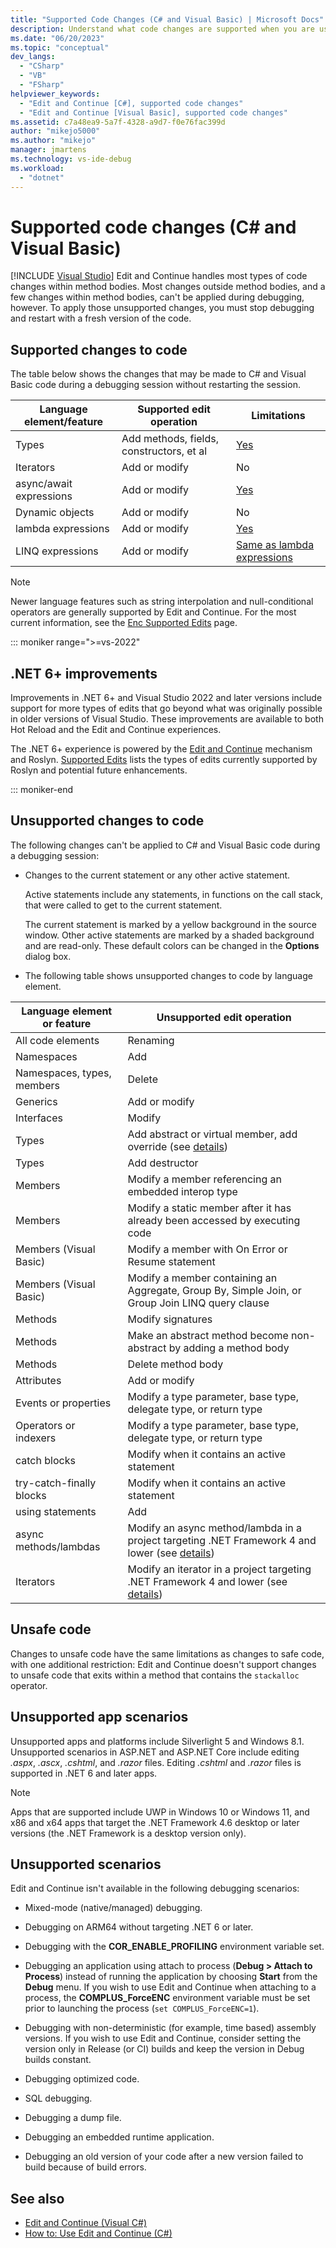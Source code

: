 ```yaml
---
title: "Supported Code Changes (C# and Visual Basic) | Microsoft Docs"
description: Understand what code changes are supported when you are using the Edit and Continue feature while debugging a C# or Visual Basic project in Visual Studio.
ms.date: "06/20/2023"
ms.topic: "conceptual"
dev_langs:
  - "CSharp"
  - "VB"
  - "FSharp"
helpviewer_keywords:
  - "Edit and Continue [C#], supported code changes"
  - "Edit and Continue [Visual Basic], supported code changes"
ms.assetid: c7a48ea9-5a7f-4328-a9d7-f0e76fac399d
author: "mikejo5000"
ms.author: "mikejo"
manager: jmartens
ms.technology: vs-ide-debug
ms.workload:
  - "dotnet"
---
```

# Supported code changes (C# and Visual Basic)

 [!INCLUDE [Visual Studio](~/includes/applies-to-version/vs-windows-only.md)]
Edit and Continue handles most types of code changes within method bodies. Most changes outside method bodies, and a few changes within method bodies, can't be applied during debugging, however. To apply those unsupported changes, you must stop debugging and restart with a fresh version of the code.

## Supported changes to code

The table below shows the changes that may be made to C# and Visual Basic code during a debugging session without restarting the session.

|Language element/feature|Supported edit operation|Limitations|
|-|-|-|
|Types|Add methods, fields, constructors, et al|[Yes](https://github.com/dotnet/roslyn/blob/master/docs/wiki/EnC-Supported-Edits.md)|
|Iterators|Add or modify|No|
|async/await expressions|Add or modify|[Yes](https://github.com/dotnet/roslyn/blob/master/docs/wiki/EnC-Supported-Edits.md)|
|Dynamic objects|Add or modify|No|
|lambda expressions|Add or modify|[Yes](https://github.com/dotnet/roslyn/blob/master/docs/wiki/EnC-Supported-Edits.md)|
|LINQ expressions|Add or modify|[Same as lambda expressions](https://github.com/dotnet/roslyn/blob/master/docs/wiki/EnC-Supported-Edits.md)|

> [!NOTE]
> Newer language features such as string interpolation and null-conditional operators are generally supported by Edit and Continue. For the most current information, see the [Enc Supported Edits](https://github.com/dotnet/roslyn/blob/master/docs/wiki/EnC-Supported-Edits.md) page.

::: moniker range=">=vs-2022"

## .NET 6+ improvements

Improvements in .NET 6+ and Visual Studio 2022 and later versions include support for more types of edits that go beyond what was originally possible in older versions of Visual Studio. These improvements are available to both Hot Reload and the Edit and Continue experiences.

The .NET 6+ experience is powered by the [Edit and Continue](../debugger/edit-and-continue-visual-csharp.md) mechanism and Roslyn. [Supported Edits](https://github.com/dotnet/roslyn/blob/main/docs/wiki/EnC-Supported-Edits.md) lists the types of edits currently supported by Roslyn and potential future enhancements.

::: moniker-end

## Unsupported changes to code

 The following changes can't be applied to C# and Visual Basic code during a debugging session:

- Changes to the current statement or any other active statement.

     Active statements include any statements, in functions on the call stack, that were called to get to the current statement.

     The current statement is marked by a yellow background in the source window. Other active statements are marked by a shaded background and are read-only. These default colors can be changed in the **Options** dialog box.

- The following table shows unsupported changes to code by language element.

|Language element or feature|Unsupported edit operation|
|-|-|
|All code elements|Renaming|
|Namespaces|Add|
|Namespaces, types, members|Delete|
|Generics|Add or modify|
|Interfaces|Modify|
|Types|Add abstract or virtual member, add override (see [details](https://github.com/dotnet/roslyn/blob/master/docs/wiki/EnC-Supported-Edits.md))|
|Types|Add destructor|
|Members|Modify a member referencing an embedded interop type|
|Members|Modify a static member after it has already been accessed by executing code|
|Members (Visual Basic)|Modify a member with On Error or Resume statement|
|Members (Visual Basic)|Modify a member containing an Aggregate, Group By, Simple Join, or Group Join LINQ query clause|
|Methods|Modify signatures|
|Methods|Make an abstract method become non-abstract by adding a method body|
|Methods|Delete method body|
|Attributes|Add or modify|
|Events or properties|Modify a type parameter, base type, delegate type, or return type |
|Operators or indexers|Modify a type parameter, base type, delegate type, or return type |
|catch blocks|Modify when it contains an active statement|
|try-catch-finally blocks|Modify when it contains an active statement|
|using statements|Add|
|async methods/lambdas|Modify an async method/lambda in a project targeting .NET Framework 4 and lower (see [details](https://github.com/dotnet/roslyn/blob/master/docs/wiki/EnC-Supported-Edits.md))|
|Iterators|Modify an iterator in a project targeting .NET Framework 4 and lower (see [details](https://github.com/dotnet/roslyn/blob/master/docs/wiki/EnC-Supported-Edits.md))|

## Unsafe code

 Changes to unsafe code have the same limitations as changes to safe code, with one additional restriction: Edit and Continue doesn't support changes to unsafe code that exits within a method that contains the `stackalloc` operator.

## Unsupported app scenarios

Unsupported apps and platforms include Silverlight 5 and Windows 8.1. Unsupported scenarios in ASP.NET and ASP.NET Core include editing *_.aspx_*, *_.ascx_*, *_.cshtml_*, and *_.razor_* files. Editing *_.cshtml_* and *_.razor_* files is supported in .NET 6 and later apps.

> [!NOTE]
> Apps that are supported include UWP in Windows 10 or Windows 11, and x86 and x64 apps that target the .NET Framework 4.6 desktop or later versions (the .NET Framework is a desktop version only).

## Unsupported scenarios

 Edit and Continue isn't available in the following debugging scenarios:

- Mixed-mode (native/managed) debugging.

- Debugging on ARM64 without targeting .NET 6 or later.

- Debugging with the **COR_ENABLE_PROFILING** environment variable set.

- Debugging an application using attach to process (**Debug > Attach to Process**) instead of running the application by choosing **Start** from the **Debug** menu. If you wish to use Edit and Continue when attaching to a process, the **COMPLUS_ForceENC** environment variable must be set prior to launching the process (`set COMPLUS_ForceENC=1`).

- Debugging with non-deterministic (for example, time based) assembly versions. If you wish to use Edit and Continue, consider setting the version only in Release (or CI) builds and keep the version in Debug builds constant.

- Debugging optimized code.

- SQL debugging.

- Debugging a dump file.

- Debugging an embedded runtime application.

- Debugging an old version of your code after a new version failed to build because of build errors.

## See also

- [Edit and Continue (Visual C#)](../debugger/edit-and-continue-visual-csharp.md)
- [How to: Use Edit and Continue (C#)](../debugger/how-to-use-edit-and-continue-csharp.md)
